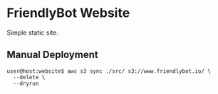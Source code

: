 # FriendlyBot Website

Simple static site.

## Manual Deployment

```console
user@host:website$ aws s3 sync ./src/ s3://www.friendlybot.io/ \
  --delete \
  --dryrun
```

